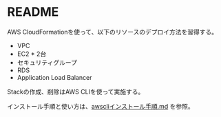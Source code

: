 # README

AWS CloudFormationを使って、以下のリソースのデプロイ方法を習得する。

* VPC
* EC2 * 2台
* セキュリティグループ
* RDS
* Application Load Balancer

Stackの作成、削除はAWS CLIを使って実施する。

インストール手順と使い方は、[awscliインストール手順.md](https://github.com/m-oka-system/aws-cloudformation/blob/master/aws-cli/awscli%E3%82%A4%E3%83%B3%E3%82%B9%E3%83%88%E3%83%BC%E3%83%AB%E6%89%8B%E9%A0%86.md) を参照。